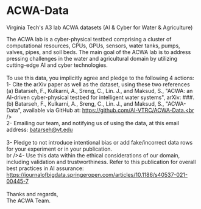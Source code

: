 # ACWA-Data
Virginia Tech's A3 lab ACWA datasets (AI &amp; Cyber for Water &amp; Agriculture)

The ACWA lab is a cyber-physical testbed comprising a cluster of computational resources, CPUs, GPUs, sensors, water tanks, pumps, valves, pipes, and soil beds. The main goal of the ACWA lab is to address pressing challenges in the water and agricultural domain by utilizing cutting-edge AI and cyber technologies.
<br />
<br />
To use this data, you implicitly agree and pledge to the following 4 actions: <br />
1- Cite the arXiv paper as well as the dataset, using these two references<br />
(a) Batarseh, F., Kulkarni, A., Sreng, C., Lin. J., and Maksud, S., "ACWA: an AI-driven cyber-physical testbed for intelligent water systems", 	arXiv: ###.<br />
(b) Batarseh, F., Kulkarni, A., Sreng, C., Lin. J., and Maksud, S., "ACWA-Data", available via GitHub at: https://github.com/AI-VTRC/ACWA-Data.<br />
<br />
2- Emailing our team, and notifying us of using the data, at this email address: batarseh@vt.edu
<br /><br />3- Pledge to not introduce intentional bias or add fake/incorrect data rows for your experiment or in your publication.
<br />br />4- Use this data within the ethical considerations of our domain, including validation and trustworthiness. Refer to this publication for overall best practices in AI assurance:
https://journalofbigdata.springeropen.com/articles/10.1186/s40537-021-00445-7 <br />
<br />
Thanks and regards,<br />
The ACWA Team.<br />
